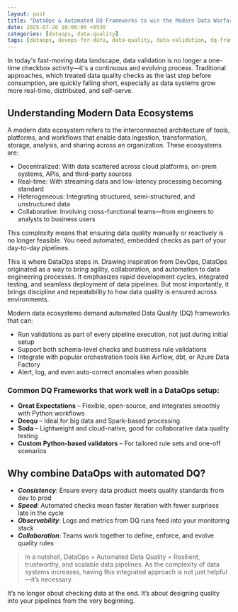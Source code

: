 ```yaml
---
layout: post
title: "DataOps & Automated DQ Frameworks to win the Modern Data Warfare"
date: 2025-07-26 10:00:00 +0530
categories: [dataops, data-quality]
tags: [dataops, devops-for-data, data-quality, data-validation, dq-frameworks, automation, pipelines, data-engineering]
---
```


In today's fast-moving data landscape, data validation is no longer a one-time checkbox activity—it's a continuous and evolving process. Traditional approaches, which treated data quality checks as the last step before consumption, are quickly falling short, especially as data systems grow more real-time, distributed, and self-serve.

## Understanding Modern Data Ecosystems

A modern data ecosystem refers to the interconnected architecture of tools, platforms, and workflows that enable data ingestion, transformation, storage, analysis, and sharing across an organization. These ecosystems are:
- Decentralized: With data scattered across cloud platforms, on-prem systems, APIs, and third-party sources
- Real-time: With streaming data and low-latency processing becoming standard
- Heterogeneous: Integrating structured, semi-structured, and unstructured data
- Collaborative: Involving cross-functional teams—from engineers to analysts to business users

This complexity means that ensuring data quality manually or reactively is no longer feasible. You need automated, embedded checks as part of your day-to-day pipelines.

This is where DataOps steps in. Drawing inspiration from DevOps, DataOps originated as a way to bring agility, collaboration, and automation to data engineering processes. It emphasizes rapid development cycles, integrated testing, and seamless deployment of data pipelines. But most importantly, it brings discipline and repeatability to how data quality is ensured across environments.

Modern data ecosystems demand automated Data Quality (DQ) frameworks that can:
- Run validations as part of every pipeline execution, not just during initial setup
- Support both schema-level checks and business rule validations
- Integrate with popular orchestration tools like Airflow, dbt, or Azure Data Factory
- Alert, log, and even auto-correct anomalies when possible

### Common DQ Frameworks that work well in a DataOps setup:
- **Great Expectations** – Flexible, open-source, and integrates smoothly with Python workflows
- **Deequ** – Ideal for big data and Spark-based processing
- **Soda** – Lightweight and cloud-native, good for collaborative data quality testing
- **Custom Python-based validators** – For tailored rule sets and one-off scenarios

## Why combine DataOps with automated DQ?
- ***Consistency***: Ensure every data product meets quality standards from dev to prod
- ***Speed***: Automated checks mean faster iteration with fewer surprises late in the cycle
- ***Observability***: Logs and metrics from DQ runs feed into your monitoring stack
- ***Collaboration***: Teams work together to define, enforce, and evolve quality rules

> In a nutshell, DataOps + Automated Data Quality = Resilient, trustworthy, and scalable data pipelines. As the complexity of data systems increases, having this integrated approach is not just helpful—it’s necessary.

It’s no longer about checking data at the end. It’s about designing quality into your pipelines from the very beginning.


